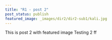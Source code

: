 ```yaml
---
title: "R1 - post 2"
post_status: publish
featured_image: _images/dir2/dir2-sub1/kali.jpg
---
```


This is post 2 with featured image
Testing 2 ff
